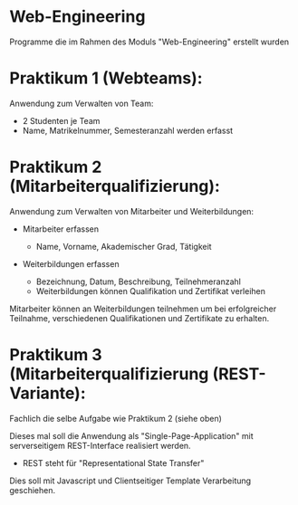 # Web-Engineering
Programme die im Rahmen des Moduls "Web-Engineering" erstellt wurden

# Praktikum 1 (Webteams):
Anwendung zum Verwalten von Team:
* 2 Studenten je Team
* Name, Matrikelnummer, Semesteranzahl werden erfasst


# Praktikum 2 (Mitarbeiterqualifizierung):
Anwendung zum Verwalten von Mitarbeiter und Weiterbildungen:
* Mitarbeiter erfassen
	* Name, Vorname, Akademischer Grad, Tätigkeit

* Weiterbildungen erfassen
	* Bezeichnung, Datum, Beschreibung, Teilnehmeranzahl
	* Weiterbildungen können Qualifikation und Zertifikat verleihen

Mitarbeiter können an Weiterbildungen teilnehmen um bei erfolgreicher Teilnahme, verschiedenen Qualifikationen und Zertifikate zu erhalten.

# Praktikum 3 (Mitarbeiterqualifizierung (REST-Variante):
Fachlich die selbe Aufgabe wie Praktikum 2 (siehe oben)

Dieses mal soll die Anwendung als "Single-Page-Application" mit serverseitigem REST-Interface realisiert werden.
* REST steht für "Representational State Transfer"

Dies soll mit Javascript und Clientseitiger Template Verarbeitung geschiehen.